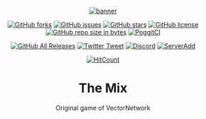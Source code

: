<div align="center">

[![banner](https://github.com/VectorNetworkProject/TheMix/blob/master/assets/banner/VectorNetwork.png?raw=true)](https://www.vector-network.tk)

[![GitHub forks](https://img.shields.io/github/forks/VectorNetworkProject/TheMix.svg?style=for-the-badge)](https://github.com/VectorNetworkProject/TheMix/network)
[![GitHub issues](https://img.shields.io/github/issues/VectorNetworkProject/TheMix.svg?style=for-the-badge)](https://github.com/VectorNetworkProject/TheMix/issues)
[![GitHub stars](https://img.shields.io/github/stars/VectorNetworkProject/TheMix.svg?style=for-the-badge)](https://github.com/VectorNetworkProject/TheMix/stargazers)
[![GitHub license](https://img.shields.io/github/license/VectorNetworkProject/TheMix.svg?style=for-the-badge)](https://github.com/VectorNetworkProject/TheMix/blob/master/LICENSE)
[![GitHub repo size in bytes](https://img.shields.io/github/repo-size/VectorNetworkProject/TheMix.svg?style=for-the-badge)](https://github.com/VectorNetworkProject/TheMix)
[![PoggitCI](https://img.shields.io/badge/PoggitCI-Passing-brightgreen.svg?style=for-the-badge)](https://poggit.pmmp.io/ci/VectorNetworkProject/TheMix/~)

[![GitHub All Releases](https://img.shields.io/github/downloads/VectorNetworkProject/TheMix/total.svg?style=for-the-badge)](https://github.com/VectorNetworkProject/TheMix/releases)
[![Twitter Tweet](https://img.shields.io/badge/Twitter-tweet-blue.svg?style=for-the-badge)](https://twitter.com/intent/tweet?text=VectorNetwork:&url=https%3A%2F%2Fgithub.com%2FVectorNetworkProject)
[![Discord](https://img.shields.io/discord/439355544063705088.svg?style=for-the-badge)](https://discord.gg/EF2G5dh)
[![ServerAdd](https://img.shields.io/badge/Server-Add-brightgreen.svg?style=for-the-badge)](minecraft://?addExternalServer=VectorNetwork|play.vector-network.tk:19132)

[![HitCount](http://hits.dwyl.io/VectorNetworkProject/TheMix.svg)](http://hits.dwyl.io/VectorNetworkProject/TheMix)

# The Mix
Original game of VectorNetwork
</div>
